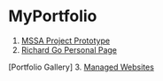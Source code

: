 # MyPortfolio

1. [MSSA Project Prototype](https://github.com/gowebUSA/MSSA-Project/tree/master/TSQL/Project-Step-7/prototype#table-of-contents)
2. [Richard Go Personal Page](https://github.com/gowebUSA/MyPortfolio/tree/master/websites/rgoInfo)
  
  [Portfolio Gallery]
3. [Managed Websites](https://github.com/gowebUSA/MyPortfolio/tree/master/websites)
